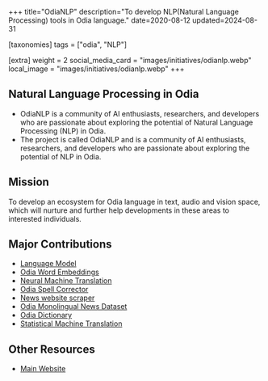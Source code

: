 +++
title="OdiaNLP"
description="To develop NLP(Natural Language Processing) tools in Odia language."
date=2020-08-12
updated=2024-08-31

[taxonomies]
tags = ["odia", "NLP"]

[extra]
weight = 2
social_media_card = "images/initiatives/odianlp.webp"
local_image = "images/initiatives/odianlp.webp"
+++

## Natural Language Processing in Odia

- OdiaNLP is a community of AI enthusiasts, researchers, and developers who are passionate about exploring the potential of Natural Language Processing (NLP) in Odia.
- The project is called OdiaNLP and is a community of AI enthusiasts, researchers, and developers who are passionate about exploring the potential of NLP in Odia.

## Mission

To develop an ecosystem for Odia language in text, audio and vision space, which will nurture and further help developments in these areas to interested individuals.

## Major Contributions

- [Language Model](https://github.com/OdiaNLP/language-modeling)
- [Odia Word Embeddings](https://github.com/OdiaNLP/word-embeddings)
- [Neural Machine Translation](https://github.com/OdiaNLP/NMT)
- [Odia Spell Corrector](https://github.com/OdiaNLP/spelling-correction)
- [News website scraper](https://github.com/OdiaNLP/DataScraper)
- [Odia Monolingual News Dataset](https://www.kaggle.com/datasets/soumendrak/odiamonolingualnewscorpus)
- [Odia Dictionary](https://github.com/OdiaNLP/dictionary)
- [Statistical Machine Translation](https://github.com/OdiaNLP/SMT)

## Other Resources

- [Main Website](https://odianlp.github.io/)
